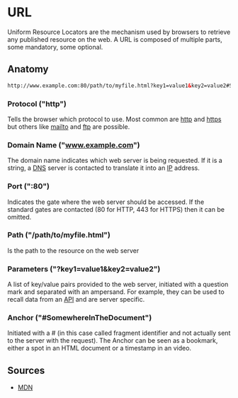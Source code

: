 # URL
Uniform Resource Locators are the mechanism used by browsers to retrieve any published resource on the web.
A URL is composed of multiple parts, some mandatory, some optional. 

## Anatomy
```html
http://www.example.com:80/path/to/myfile.html?key1=value1&key2=value2#SomewhereInTheDocument
```
### Protocol ("http")
Tells the browser which protocol to use. Most common are [http](https://3ng7n33r.github.io/KnowledgeBase/webdevelopment/web/http.html) and [https](https://3ng7n33r.github.io/KnowledgeBase/webdevelopment/web/https.html) but others like [mailto](https://3ng7n33r.github.io/KnowledgeBase/webdevelopment/web/email.html) and [ftp](https://3ng7n33r.github.io/KnowledgeBase/webdevelopment/web/ftp.html) are possible.

### Domain Name ("www.example.com")
The domain name indicates which web server is being requested. If it is a string, a [DNS](https://3ng7n33r.github.io/KnowledgeBase/webdevelopment/web/dns.html)  server is contacted to translate it into an [IP](https://3ng7n33r.github.io/KnowledgeBase/webdevelopment/web/ip.html) address.
### Port (":80")
Indicates the gate where the web server should be accessed. If the standard gates are contacted (80 for HTTP, 443 for HTTPS) then it can be omitted.

### Path ("/path/to/myfile.html")
Is the path to the resource on the web server

### Parameters ("?key1=value1&key2=value2")
A list of key/value pairs provided to the web server, initiated with a question mark and separated with an ampersand. For example, they can be used to recall data from an [API](https://3ng7n33r.github.io/KnowledgeBase/webdevelopment/web/api.html) and are server specific.

### Anchor ("#SomewhereInTheDocument")
Initiated with a # (in this case called fragment identifier and not actually sent to the server with the request). The Anchor can be seen as a bookmark, either a spot in an HTML document or a timestamp in an video.

## Sources

 - [MDN](https://developer.mozilla.org/en-US/docs/Learn/Common_questions/What_is_a_URL)

<!--stackedit_data:
eyJoaXN0b3J5IjpbNDA0ODcxMjEwLC0zODAxMTc1ODksMjA5NT
kyODQ0NV19
-->